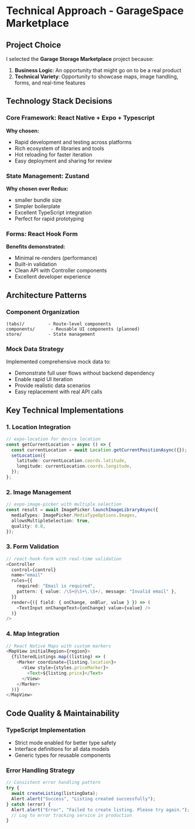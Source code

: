 # Technical Approach - GarageSpace Marketplace

## Project Choice

I selected the **Garage Storage Marketplace** project because:

1. **Business Logic**: An opportunity that might go on to be a real product
2. **Technical Variety**: Opportunity to showcase maps, image handling, forms, and real-time features

## Technology Stack Decisions

### Core Framework: React Native + Expo + Typescript

**Why chosen:**

- Rapid development and testing across platforms
- Rich ecosystem of libraries and tools
- Hot reloading for faster iteration
- Easy deployment and sharing for review

### State Management: Zustand

**Why chosen over Redux:**

- smaller bundle size
- Simpler boilerplate
- Excellent TypeScript integration
- Perfect for rapid prototyping

### Forms: React Hook Form

**Benefits demonstrated:**

- Minimal re-renders (performance)
- Built-in validation
- Clean API with Controller components
- Excellent developer experience

## Architecture Patterns

### Component Organization

```
(tabs)/         - Route-level components
components/      - Reusable UI components (planned)
store/          - State management
```

### Mock Data Strategy

Implemented comprehensive mock data to:

- Demonstrate full user flows without backend dependency
- Enable rapid UI iteration
- Provide realistic data scenarios
- Easy replacement with real API calls

## Key Technical Implementations

### 1. Location Integration

```typescript
// expo-location for device location
const getCurrentLocation = async () => {
  const currentLocation = await Location.getCurrentPositionAsync({});
  setLocation({
    latitude: currentLocation.coords.latitude,
    longitude: currentLocation.coords.longitude,
  });
};
```

### 2. Image Management

```typescript
// expo-image-picker with multiple selection
const result = await ImagePicker.launchImageLibraryAsync({
  mediaTypes: ImagePicker.MediaTypeOptions.Images,
  allowsMultipleSelection: true,
  quality: 0.8,
});
```

### 3. Form Validation

```typescript
// react-hook-form with real-time validation
<Controller
  control={control}
  name="email"
  rules={{
    required: "Email is required",
    pattern: { value: /\S+@\S+\.\S+/, message: "Invalid email" },
  }}
  render={({ field: { onChange, onBlur, value } }) => (
    <TextInput onChangeText={onChange} value={value} />
  )}
/>
```

### 4. Map Integration

```typescript
// React Native Maps with custom markers
<MapView initialRegion={region}>
  {filteredListings.map((listing) => (
    <Marker coordinate={listing.location}>
      <View style={styles.priceMarker}>
        <Text>${listing.price}</Text>
      </View>
    </Marker>
  ))}
</MapView>
```

## Code Quality & Maintainability

### TypeScript Implementation

- Strict mode enabled for better type safety
- Interface definitions for all data models
- Generic types for reusable components

### Error Handling Strategy

```typescript
// Consistent error handling pattern
try {
  await createListing(listingData);
  Alert.alert("Success", "Listing created successfully");
} catch (error) {
  Alert.alert("Error", "Failed to create listing. Please try again.");
  // Log to error tracking service in production
}
```
